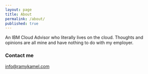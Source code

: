 ```yaml
---
layout: page
title: About
permalink: /about/
published: true
---
```




An IBM Cloud Advisor who literally lives on the cloud. Thoughts and opinions are all mine and have nothing to do with my employer. 

### Contact me

[info@ramykamel.com](mailto:info@ramykamel.com)
